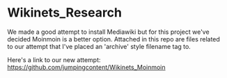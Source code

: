 # Wikinets_Research

We made a good attempt to install Mediawiki but for this project we've decided Moinmoin is a better option. Attached in this repo are files related to our attempt that I've placed an 'archive' style filename tag to.

Here's a link to our new attempt:
https://github.com/jumpingcontent/Wikinets_Moinmoin
